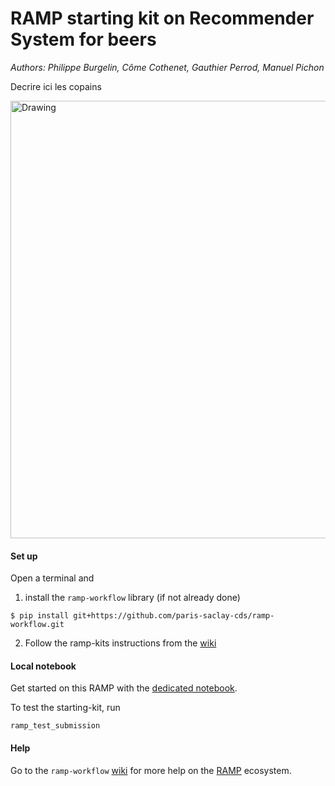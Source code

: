 # RAMP starting kit on Recommender System for beers


_Authors: Philippe Burgelin, Côme Cothenet, Gauthier Perrod, Manuel Pichon_

Decrire ici les copains

<img src="https://timedotcom.files.wordpress.com/2018/04/national-beer-day-ipa.jpg" alt="Drawing" style="width: 700px;"/>

#### Set up

Open a terminal and

1. install the `ramp-workflow` library (if not already done)
  ```
  $ pip install git+https://github.com/paris-saclay-cds/ramp-workflow.git
  ```
  
2. Follow the ramp-kits instructions from the [wiki](https://github.com/paris-saclay-cds/ramp-workflow/wiki/Getting-started-with-a-ramp-kit)

#### Local notebook

Get started on this RAMP with the [dedicated notebook](Recommender-System-for-beers.ipynb).

To test the starting-kit, run


```
ramp_test_submission
```


#### Help
Go to the `ramp-workflow` [wiki](https://github.com/paris-saclay-cds/ramp-workflow/wiki) for more help on the [RAMP](http:www.ramp.studio) ecosystem.



